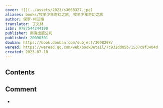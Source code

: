 ```yaml
---
cover: ![](../assets/2023/s3668327.jpg)
aliases: books/牧羊少年奇幻之旅, 牧羊少年奇幻之旅
author: 保罗·柯艾略
translator: 丁文林
isbn: 9787544244190
publisher: 南海出版公司
published: 20090301
douban: https://book.douban.com/subject/3608208/
weread: https://weread.qq.com/web/bookDetail/7c932dd05b71537c9f3404d
created: 2023-07-18
---
```


## Contents
## Comment
-
